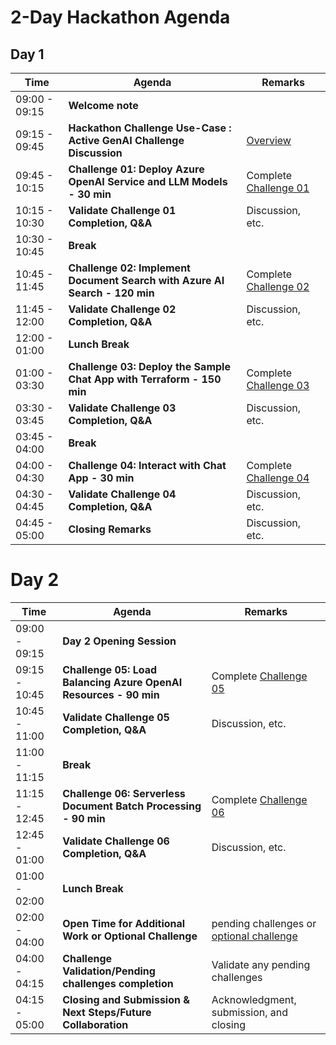 # 2-Day Hackathon Agenda

## Day 1

| Time          | Agenda                                              | Remarks                                  |
|---------------|-----------------------------------------------------|------------------------------------------|
| 09:00 - 09:15 | **Welcome note**                                        |                                          |
| 09:15 - 09:45 | **Hackathon Challenge Use-Case : Active GenAI Challenge Discussion** |    [Overview](https://github.com/CloudLabs-MOC/Active-GenAI-Challenge-lab/blob/main/Scenario/overview.md)  |
| 09:45 - 10:15 | **Challenge 01: Deploy Azure OpenAI Service and LLM Models - 30 min** | Complete [Challenge 01](https://github.com/CloudLabs-MOC/Active-GenAI-Challenge-lab/blob/main/Scenario/Hackathon-Day-2/Challenge-1.md)        |
| 10:15 - 10:30 | **Validate Challenge 01 Completion, Q&A** | Discussion, etc.                  |
| 10:30 - 10:45 | **Break**                                           |                                     |
| 10:45 - 11:45 | **Challenge 02: Implement Document Search with Azure AI Search - 120 min** | Complete [Challenge 02](https://github.com/CloudLabs-MOC/Active-GenAI-Challenge-lab/blob/main/Scenario/Hackathon-Day-2/Challenge-2.md)    |
| 11:45 - 12:00 | **Validate Challenge 02 Completion, Q&A** | Discussion, etc.                   |
| 12:00 - 01:00 | **Lunch Break**                                           |                                    |
| 01:00 - 03:30 | **Challenge 03: Deploy the Sample Chat App with Terraform - 150 min** | Complete [Challenge 03](https://github.com/CloudLabs-MOC/Active-GenAI-Challenge-lab/blob/main/Scenario/Hackathon-Day-2/Challenge-3.md) |
| 03:30 - 03:45 | **Validate Challenge 03 Completion, Q&A** | Discussion, etc.                  |
| 03:45 - 04:00 | **Break**                                           |                                  |
| 04:00 - 04:30 | **Challenge 04: Interact with Chat App - 30 min**   | Complete [Challenge 04](https://github.com/CloudLabs-MOC/Active-GenAI-Challenge-lab/blob/main/Scenario/Hackathon-Day-2/Challenge-4.md)             |
| 04:30 - 04:45 | **Validate Challenge 04 Completion, Q&A** | Discussion, etc.           |
| 04:45 - 05:00 | **Closing Remarks** | Discussion, etc.        |


# Day 2

| Time          | Agenda                                              | Remarks                                  |
|---------------|-----------------------------------------------------|------------------------------------------|
| 09:00 - 09:15 | **Day 2 Opening Session**                                        |                                          |
| 09:15 - 10:45 | **Challenge 05: Load Balancing Azure OpenAI Resources - 90 min** | Complete [Challenge 05](https://github.com/CloudLabs-MOC/Active-GenAI-Challenge-lab/blob/main/Scenario/Hackathon-Day-2/Challenge-5.md)         |
| 10:45 - 11:00 | **Validate Challenge 05 Completion, Q&A** | Discussion, etc.                         |
| 11:00 - 11:15 | **Break**                                           |                                          |
| 11:15 - 12:45 | **Challenge 06: Serverless Document Batch Processing - 90 min** | Complete [Challenge 06](https://github.com/CloudLabs-MOC/Active-GenAI-Challenge-lab/blob/main/Scenario/Hackathon-Day-2/Challenge-6.md)   |
| 12:45 - 01:00 | **Validate Challenge 06 Completion, Q&A** | Discussion, etc.                         |
| 01:00 - 02:00 | **Lunch Break**                                           |                                          |
| 02:00 - 04:00 | **Open Time for Additional Work or Optional Challenge** | pending challenges or [optional challenge](https://github.com/CloudLabs-MOC/Active-GenAI-Challenge-lab/blob/main/Scenario/Challenge-optional.md)  |
| 04:00 - 04:15 | **Challenge Validation/Pending challenges completion**        | Validate any pending challenges |
| 04:15 - 05:00  | **Closing and Submission & Next Steps/Future Collaboration**                      | Acknowledgment, submission, and closing      |


